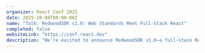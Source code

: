 ```yaml
---
organizer: React Conf 2025
date: 2025-10-08T08:00:00Z
name: "Talk: RedwoodSDK v1.0: Web Standards Meet Full-Stack React"
completed: false
websiteLink: "https://conf.react.dev"
description: "We’re excited to announce RedwoodSDK v1.0—a full-stack React framework that strips web development back to its essentials: “Webdev, the good parts.” It’s TypeScript-only, with no type generation or transpilation magic. It’s composable, so routes, server functions, and React Server Components fit together without hidden layers or lock-in. And it’s built on web standards, giving you native access to Request and Response for routing, rendering, and streaming."
---
```

